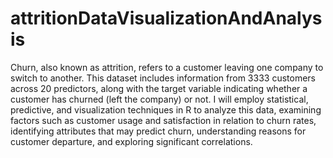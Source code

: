 # attritionDataVisualizationAndAnalysis


Churn, also known as attrition, refers to a customer leaving one company to switch to another. This dataset includes information from 3333 customers across 20 predictors, along with the target variable indicating whether a customer has churned (left the company) or not. I will employ statistical, predictive, and visualization techniques in R to analyze this data, examining factors such as customer usage and satisfaction in relation to churn rates, identifying attributes that may predict churn, understanding reasons for customer departure, and exploring significant correlations.
